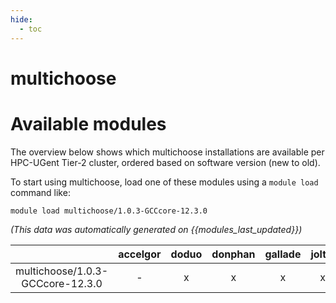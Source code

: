 ```yaml
---
hide:
  - toc
---
```


multichoose
===========

# Available modules


The overview below shows which multichoose installations are available per HPC-UGent Tier-2 cluster, ordered based on software version (new to old).

To start using multichoose, load one of these modules using a `module load` command like:

```shell
module load multichoose/1.0.3-GCCcore-12.3.0
```

*(This data was automatically generated on {{modules_last_updated}})*

| |accelgor|doduo|donphan|gallade|joltik|litleo|shinx|
| :---: | :---: | :---: | :---: | :---: | :---: | :---: | :---: |
|multichoose/1.0.3-GCCcore-12.3.0|-|x|x|x|x|x|x|
